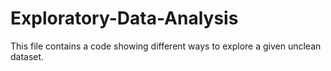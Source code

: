 # Exploratory-Data-Analysis
This file contains a code showing different ways to explore a given unclean dataset.
